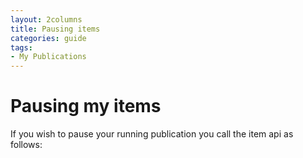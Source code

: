 ```yaml
---
layout: 2columns
title: Pausing items
categories: guide
tags: 
- My Publications
---
```


# Pausing my items

If you wish to pause your running publication you call the item api as follows:


<pre class="terminal">




</pre>



